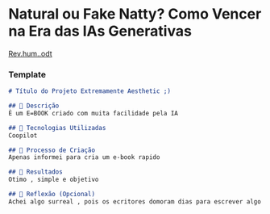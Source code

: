 # Natural ou Fake Natty? Como Vencer na Era das IAs Generativas
[Rev.hum..odt](https://github.com/user-attachments/files/16489826/Rev.hum.odt)

### Template

```markdown
# Título do Projeto Extremamente Aesthetic ;)

## 📒 Descrição
È um E=BOOK criado com muita facilidade pela IA 

## 🤖 Tecnologias Utilizadas
Coopilot

## 🧐 Processo de Criação
Apenas informei para cria um e-book rapido

## 🚀 Resultados
Otimo , simple e objetivo

## 💭 Reflexão (Opcional)
Achei algo surreal , pois os ecritores domoram dias para escrever algo complexo assim, e a IA fez em segundos!!!
```




